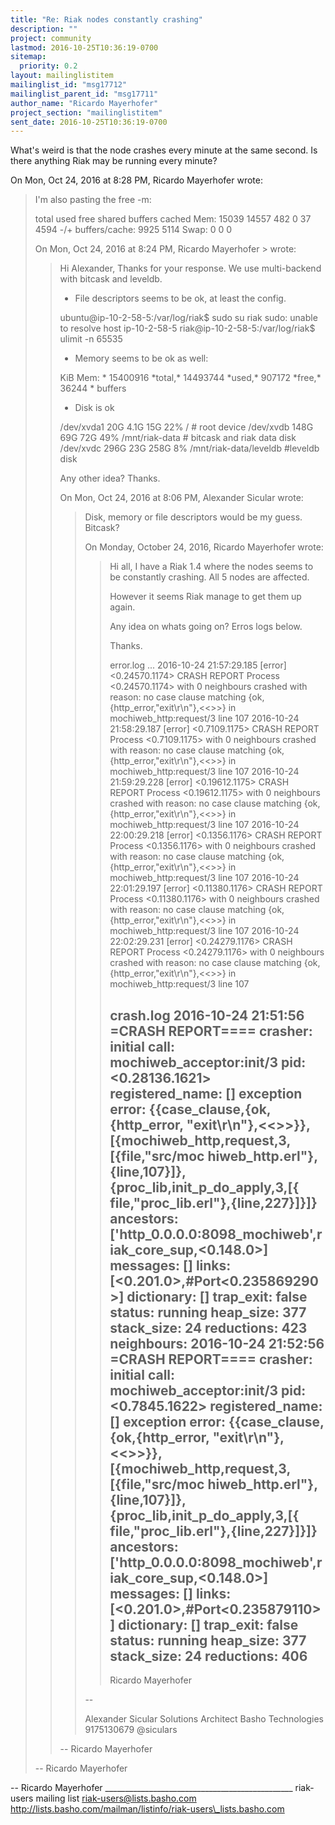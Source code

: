 ```yaml
---
title: "Re: Riak nodes constantly crashing"
description: ""
project: community
lastmod: 2016-10-25T10:36:19-0700
sitemap:
  priority: 0.2
layout: mailinglistitem
mailinglist_id: "msg17712"
mailinglist_parent_id: "msg17711"
author_name: "Ricardo Mayerhofer"
project_section: "mailinglistitem"
sent_date: 2016-10-25T10:36:19-0700
---
```



What's weird is that the node crashes every minute at the same second. Is
there anything Riak may be running every minute?

On Mon, Oct 24, 2016 at 8:28 PM, Ricardo Mayerhofer 
wrote:

> I'm also pasting the free -m:
>
> total used free shared buffers cached
> Mem: 15039 14557 482 0 37 4594
> -/+ buffers/cache: 9925 5114
> Swap: 0 0 0
>
> On Mon, Oct 24, 2016 at 8:24 PM, Ricardo Mayerhofer  > wrote:
>
>> Hi Alexander,
>> Thanks for your response. We use multi-backend with bitcask and leveldb.
>>
>> - File descriptors seems to be ok, at least the config.
>>
>> ubuntu@ip-10-2-58-5:/var/log/riak$ sudo su riak
>> sudo: unable to resolve host ip-10-2-58-5
>> riak@ip-10-2-58-5:/var/log/riak$ ulimit -n
>> 65535
>>
>> - Memory seems to be ok as well:
>>
>> KiB Mem: \* 15400916 \*total,\* 14493744 \*used,\* 907172 \*free,\* 36244 \*
>> buffers
>>
>> - Disk is ok
>>
>> /dev/xvda1 20G 4.1G 15G 22% / # root device
>> /dev/xvdb 148G 69G 72G 49% /mnt/riak-data # bitcask and riak
>> data disk
>> /dev/xvdc 296G 23G 258G 8% /mnt/riak-data/leveldb #leveldb disk
>>
>> Any other idea? Thanks.
>>
>> On Mon, Oct 24, 2016 at 8:06 PM, Alexander Sicular 
>> wrote:
>>
>>> Disk, memory or file descriptors would be my guess. Bitcask?
>>>
>>>
>>> On Monday, October 24, 2016, Ricardo Mayerhofer 
>>> wrote:
>>>
>>>> Hi all,
>>>> I have a Riak 1.4 where the nodes seems to be constantly crashing. All
>>>> 5 nodes are affected.
>>>>
>>>> However it seems Riak manage to get them up again.
>>>>
>>>> Any idea on whats going on? Erros logs below.
>>>>
>>>> Thanks.
>>>>
>>>> error.log
>>>> ...
>>>> 2016-10-24 21:57:29.185 [error] <0.24570.1174> CRASH REPORT Process
>>>> <0.24570.1174> with 0 neighbours crashed with reason: no case clause
>>>> matching {ok,{http\_error,"exit\r\n"},<<>>} in mochiweb\_http:request/3
>>>> line 107
>>>> 2016-10-24 21:58:29.187 [error] <0.7109.1175> CRASH REPORT Process
>>>> <0.7109.1175> with 0 neighbours crashed with reason: no case clause
>>>> matching {ok,{http\_error,"exit\r\n"},<<>>} in mochiweb\_http:request/3
>>>> line 107
>>>> 2016-10-24 21:59:29.228 [error] <0.19612.1175> CRASH REPORT Process
>>>> <0.19612.1175> with 0 neighbours crashed with reason: no case clause
>>>> matching {ok,{http\_error,"exit\r\n"},<<>>} in mochiweb\_http:request/3
>>>> line 107
>>>> 2016-10-24 22:00:29.218 [error] <0.1356.1176> CRASH REPORT Process
>>>> <0.1356.1176> with 0 neighbours crashed with reason: no case clause
>>>> matching {ok,{http\_error,"exit\r\n"},<<>>} in mochiweb\_http:request/3
>>>> line 107
>>>> 2016-10-24 22:01:29.197 [error] <0.11380.1176> CRASH REPORT Process
>>>> <0.11380.1176> with 0 neighbours crashed with reason: no case clause
>>>> matching {ok,{http\_error,"exit\r\n"},<<>>} in mochiweb\_http:request/3
>>>> line 107
>>>> 2016-10-24 22:02:29.231 [error] <0.24279.1176> CRASH REPORT Process
>>>> <0.24279.1176> with 0 neighbours crashed with reason: no case clause
>>>> matching {ok,{http\_error,"exit\r\n"},<<>>} in mochiweb\_http:request/3
>>>> line 107
>>>>
>>>> crash.log
>>>> 2016-10-24 21:51:56 =CRASH REPORT====
>>>> crasher:
>>>> initial call: mochiweb\_acceptor:init/3
>>>> pid: <0.28136.1621>
>>>> registered\_name: []
>>>> exception error: {{case\_clause,{ok,{http\_error,
>>>> "exit\r\n"},<<>>}},[{mochiweb\_http,request,3,[{file,"src/moc
>>>> hiweb\_http.erl"},{line,107}]},{proc\_lib,init\_p\_do\_apply,3,[{
>>>> file,"proc\_lib.erl"},{line,227}]}]}
>>>> ancestors: ['http\_0.0.0.0:8098\_mochiweb',riak\_core\_sup,<0.148.0>]
>>>> messages: []
>>>> links: [<0.201.0>,#Port<0.235869290>]
>>>> dictionary: []
>>>> trap\_exit: false
>>>> status: running
>>>> heap\_size: 377
>>>> stack\_size: 24
>>>> reductions: 423
>>>> neighbours:
>>>> 2016-10-24 21:52:56 =CRASH REPORT====
>>>> crasher:
>>>> initial call: mochiweb\_acceptor:init/3
>>>> pid: <0.7845.1622>
>>>> registered\_name: []
>>>> exception error: {{case\_clause,{ok,{http\_error,
>>>> "exit\r\n"},<<>>}},[{mochiweb\_http,request,3,[{file,"src/moc
>>>> hiweb\_http.erl"},{line,107}]},{proc\_lib,init\_p\_do\_apply,3,[{
>>>> file,"proc\_lib.erl"},{line,227}]}]}
>>>> ancestors: ['http\_0.0.0.0:8098\_mochiweb',riak\_core\_sup,<0.148.0>]
>>>> messages: []
>>>> links: [<0.201.0>,#Port<0.235879110>]
>>>> dictionary: []
>>>> trap\_exit: false
>>>> status: running
>>>> heap\_size: 377
>>>> stack\_size: 24
>>>> reductions: 406
>>>> --
>>>> Ricardo Mayerhofer
>>>>
>>>
>>>
>>> --
>>>
>>>
>>> Alexander Sicular
>>> Solutions Architect
>>> Basho Technologies
>>> 9175130679
>>> @siculars
>>>
>>>
>>
>>
>> --
>> Ricardo Mayerhofer
>>
>
>
>
> --
> Ricardo Mayerhofer
>



-- 
Ricardo Mayerhofer
\_\_\_\_\_\_\_\_\_\_\_\_\_\_\_\_\_\_\_\_\_\_\_\_\_\_\_\_\_\_\_\_\_\_\_\_\_\_\_\_\_\_\_\_\_\_\_
riak-users mailing list
riak-users@lists.basho.com
http://lists.basho.com/mailman/listinfo/riak-users\_lists.basho.com


